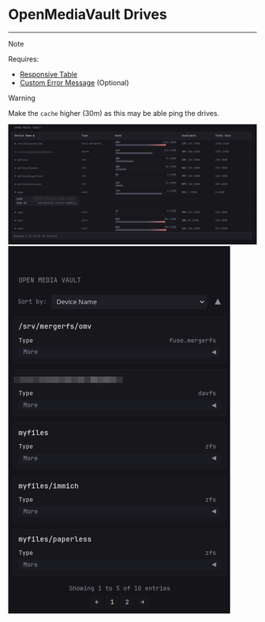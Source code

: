 # OpenMediaVault Drives
---
> [!NOTE]
>
> Requires:
> - [Responsive Table](https://github.com/ralphocdol/glance-micro-scripts/blob/main/responsive-table/README.md)
> - [Custom Error Message](/defines/errorMsg.gohtml) (Optional)

> [!WARNING]
>
> Make the `cache` higher (30m) as this may be able ping the drives.

![preview1](preview1.png)
![preview2](preview2.png)
